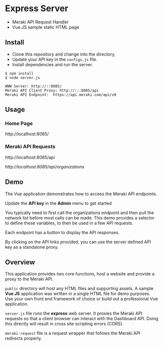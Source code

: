 # Express Server
* Meraki API Request Handler
* Vue.JS sample static HTML page


## Install
- Clone this repository and change into the directory, 
- Update your API key in the `configs.js` file.
- Install dependencies and run the server.

```
$ npm install
$ node server.js

WWW Server: http://::8085/
Meraki API Client Proxy: http://:::8085/api
Meraki API Endpoint:  https://api.meraki.com/api/v0
```

## Usage
### Home Page
http://localhost:8085/

### Meraki API Requests
http://localhost:8085/api

*http://localhost:8085/api/organizations*


## Demo
The Vue application demonstrates how to access the Meraki API endpoints. 

Update the **API key** in the **Admin** menu to get started

You typically need to first call the organizations endpoint and then pull the network list before most calls can be made. This demo provides a selector to define these variables, to then be used in a few API requests. 

Each endpoint has a button to display the API responses. 

By clicking on the API links provided, you can use the server defined API key as a standalone proxy. 


## Overview
This application provides two core functions, host a website and provide a proxy to the Meraki API.

`public` directory will host any HTML files and supporting assets. A sample **Vue JS** application was written in a single HTML file for demo purposes. Use your own front end framework of choice or build out a professional Vue application.

`server.js` file runs the **express** web server. It proxies the Meraki API requests so that a client browser can interact with the Dashboard API. Doing this directly will result in cross site scripting errors (CORS). 

`meraki-request` file is a request wrapper that follows the Meraki API redirects properly. 
